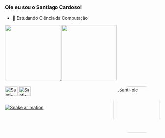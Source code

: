 ### Oie eu sou o Santiago Cardoso!

- 🌱 Estudando Ciência da Computação

<div align="left">
  <a href="https://github.com/santiagocardoso">
  <img height="180em" src="https://github-readme-stats.vercel.app/api?username=santiagocardoso&show_icons=true&theme=tokyonight&include_all_commits=true&count_private=true"/>
  <img height="180em" src="https://github-readme-stats.vercel.app/api/top-langs/?username=santiagocardoso&layout=compact&langs_count=7&theme=tokyonight"/>
</div>
<div style="display: inline_block"><br>
  <img align="center" alt="Santi-Py" height="30" width="40" src="https://cdn.jsdelivr.net/gh/devicons/devicon/icons/python/python-original.svg">
  <img align="center" alt="Santi-Hs" height="30" width="40" src="https://cdn.jsdelivr.net/gh/devicons/devicon/icons/haskell/haskell-original.svg">
  <img align="right" alt="Santi-pic" height="150" style="border-radius:50px;" src="https://media.discordapp.net/attachments/966844399273246802/967071630390087750/Santi-picgifblue.gif">
</div>
  
##
  
  <div>
    
  ![Snake animation](https://github.com/santiagocardoso/santiagocardoso/blob/output/github-contribution-grid-snake.svg)

  </div>
